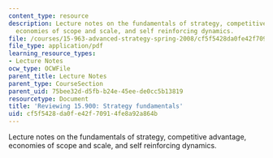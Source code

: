 ```yaml
---
content_type: resource
description: Lecture notes on the fundamentals of strategy, competitive advantage,
  economies of scope and scale, and self reinforcing dynamics.
file: /courses/15-963-advanced-strategy-spring-2008/cf5f5428da0fe42f70914fe8a92a864b_lec2.pdf
file_type: application/pdf
learning_resource_types:
- Lecture Notes
ocw_type: OCWFile
parent_title: Lecture Notes
parent_type: CourseSection
parent_uid: 75bee32d-d5fb-b24e-45ee-de0cc5b13819
resourcetype: Document
title: 'Reviewing 15.900: Strategy fundamentals'
uid: cf5f5428-da0f-e42f-7091-4fe8a92a864b
---
```

Lecture notes on the fundamentals of strategy, competitive advantage, economies of scope and scale, and self reinforcing dynamics.

